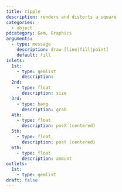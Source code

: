 ```yaml
---
title: ripple
description: renders and distorts a square
categories:
  - object
pdcategory: Gem, Graphics
arguments:
  - type: message
    description: draw [line|fill|point]
    default: fill
inlets:
  1st:
    - type: gemlist
      description:
  2nd:
    - type: float
      description: size
  3rd:
    - type: bang
      description: grab
  4th:
    - type: float
      description: posX (centered)
  5th:
    - type: float
      description: posY (centered)
  6th:
    - type: float
      description: amount
outlets:
  1st:
    - type: gemlist
draft: false
---
```

